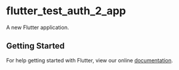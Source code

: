 # flutter_test_auth_2_app

A new Flutter application.

## Getting Started

For help getting started with Flutter, view our online
[documentation](https://flutter.io/).
